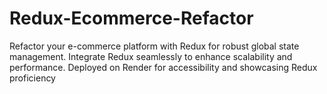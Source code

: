 # Redux-Ecommerce-Refactor
Refactor your e-commerce platform with Redux for robust global state management. Integrate Redux seamlessly to enhance scalability and performance. Deployed on Render for accessibility and showcasing Redux proficiency
